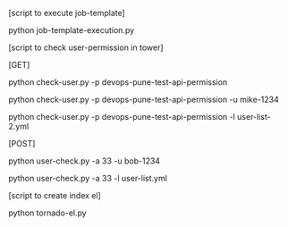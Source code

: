 
[script to execute job-template]

python job-template-execution.py

[script to check user-permission in tower]

[GET]

python check-user.py -p devops-pune-test-api-permission

python check-user.py -p devops-pune-test-api-permission -u mike-1234

python check-user.py -p devops-pune-test-api-permission -l user-list-2.yml

[POST]

python user-check.py -a 33 -u bob-1234

python user-check.py -a 33 -l user-list.yml

[script to create index el]

python tornado-el.py




